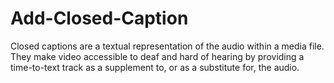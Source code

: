 # Add-Closed-Caption
Closed captions are a textual representation of the audio within a media file. They make video accessible to deaf and hard of hearing by providing a time-to-text track as a supplement to, or as a substitute for, the audio.
